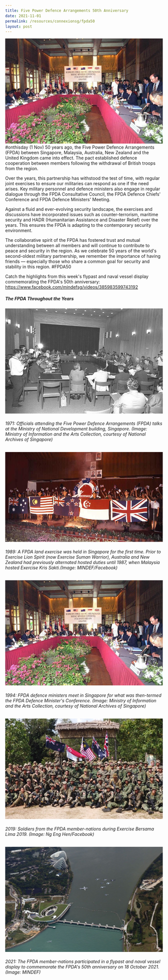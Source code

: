 ```yaml
---
title: Five Power Defence Arrangements 50th Anniversary
date: 2021-11-01
permalink: /resources/connexionsg/fpda50
layout: post
---
```



![Alt text for image on Isomer site](/images/FPDA3.jpeg)#onthisday (1 Nov) 50 years ago, the Five Power Defence Arrangements (FPDA) between Singapore, Malaysia, Australia, New Zealand and the United Kingdom came into effect. The pact established defence cooperation between members following the withdrawal of British troops from the region.

Over the years, this partnership has withstood the test of time, with regular joint exercises to ensure our militaries can respond as one if the need arises. Key military personnel and defence ministers also engage in regular dialogue through the FPDA Consultative Council, the FPDA Defence Chiefs' Conference and FPDA Defence Ministers' Meeting.

Against a fluid and ever-evolving security landscape, the exercises and discussions have incorporated issues such as counter-terrorism, maritime security and HADR (Humanitarian Assistance and Disaster Relief) over the years. This ensures the FPDA is adapting to the contemporary security environment.

The collaborative spirit of the FPDA has fostered trust and mutual understanding between all members and will continue to contribute to peace and security in the region. As we celebrate 50 years of the world's second-oldest military partnership, we remember the importance of having friends — especially those who share a common goal for security and stability in this region. #FPDA50

Catch the highlights from this week's flypast and naval vessel display commemorating the FPDA's 50th anniversary: https://www.facebook.com/mindefsg/videos/385983599743192

##### The FPDA Throughout the Years
![Alt text for image on Isomer site](/images/FPDA1.jpeg)
###### 1971: Officials attending the Five Power Defence Arrangements (FPDA) talks at the Ministry of National Development building, Singapore. (Image: Ministry of Information and the Arts Collection, courtesy of National Archives of Singapore)

![Alt text for image on Isomer site](/images/FPDA1.jpg)
###### 1989: A FPDA land exercise was held in Singapore for the first time. Prior to Exercise Lion Spirit (now Exercise Suman Warrior), Australia and New Zealand had previously alternated hosted duties until 1987, when Malaysia hosted Exercise Kris Sakti.(Image: MINDEF/Facebook)

![Alt text for image on Isomer site](/images/1994_1.jpeg)
###### 1994: FPDA defence ministers meet in Singapore for what was then-termed the FPDA Defence Minister's Conference. (Image: Ministry of Information and the Arts Collection, courtesy of National Archives of Singapore)

![Alt text for image on Isomer site](/images/fpda4.jpg)
###### 2019: Soldiers from the FPDA member-nations during Exercise Bersama Lima 2019. (Image: Ng Eng Hen/Facebook)

![Alt text for image on Isomer site](/images/FPDA5.jpeg)
###### 2021: The FPDA member-nations participated in a flypast and naval vessel display to commemorate the FPDA's 50th anniversary on 18 October 2021. (Image: MINDEF)